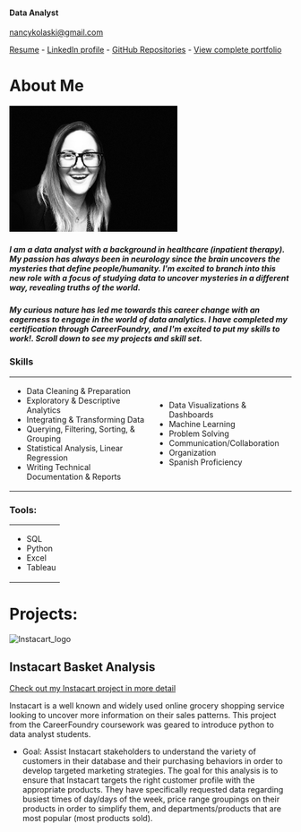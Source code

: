#### Data Analyst 
nancykolaski@gmail.com 

[Resume](https://github.com/Nancy-Kolaski/Nancy-Kolaski.github.io/raw/main/kolaski-Nancy-resume.pdf) -
[LinkedIn profile](https://www.linkedin.com/in/nancy-kolaski-040b222b0/) - 
[GitHub Repositories](https://github.com/Nancy-Kolaski) - 
[View complete portfolio](https://github.com/Nancy-Kolaski/Nancy-Kolaski.github.io/raw/main/NK%20Data%20Analytics%20Portfolio%20(6).pdf)



# About Me  

<img src="assets/profile.jpeg" alt="About me" style="width: 300px; height: auto;">

##### I am a data analyst with a background in healthcare (inpatient therapy). My passion has always been in neurology since the brain uncovers the mysteries that define people/humanity. I'm excited to branch into this new role with a focus of studying data to uncover mysteries in a different way, revealing truths of the world. 

##### My curious nature has led me towards this career change with an eagerness to engage in the world of data analytics.  I have completed my certification through CareerFoundry, and I'm excited to put my skills to work!.  Scroll down to see my projects and skill set.




### Skills

<table>
  <tr>
    <td>
      <ul>
        <li>Data Cleaning & Preparation</li>
        <li>Exploratory & Descriptive Analytics</li>
        <li>Integrating & Transforming Data</li>
        <li>Querying, Filtering, Sorting, & Grouping</li>
         <li>Statistical Analysis, Linear Regression</li>
        <li>Writing Technical Documentation & Reports</li>
      </ul>
    </td>
    <td>
      <ul>
        <li>Data Visualizations & Dashboards</li>
        <li>Machine Learning</li>
        <li>Problem Solving</li>
        <li>Communication/Collaboration</li>
        <li>Organization</li>
        <li>Spanish Proficiency</li>
      </ul>
    </td>
  </tr>
</table>


       
### Tools:
<table>
  <tr>
    <td>
      <ul>
        <li>SQL</li>
        <li>Python</li>
        <li>Excel</li>
        <li>Tableau</li>
      </ul>
    </td>
  </tr>
</table>








# Projects:

<img width="260" alt="Instacart_logo " src="https://github.com/Nancy-Kolaski/Python-Instacart-Analysis/assets/172224909/e847a74b-0a70-43f6-8bc9-2cb4a158f430">

## **Instacart Basket Analysis**

[Check out my Instacart project in more detail](project1.md#project1)

Instacart is a well known and widely used online grocery shopping service looking to uncover more information on their sales patterns. This project from the CareerFoundry coursework was geared to introduce python to data analyst students.
  * Goal: Assist Instacart stakeholders to understand the variety of customers in their database and their purchasing behaviors in order to develop targeted marketing strategies. The goal for this analysis is to ensure that Instacart targets the right customer profile with the appropriate products. They have specifically requested data regarding busiest times of day/days of the week, price range groupings on their products in order to simplify them, and departments/products that are most popular (most products sold).







